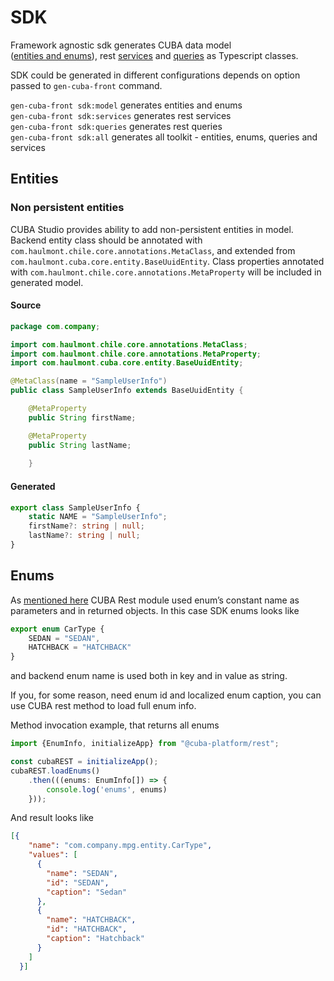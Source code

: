 # SDK

Framework agnostic sdk generates CUBA data model  
([entities and enums](https://doc.cuba-platform.com/manual-latest/data_model.html)), 
rest [services](https://doc.cuba-platform.com/manual-latest/rest_api_v2_services_config.html) 
and [queries](https://doc.cuba-platform.com/manual-latest/rest_api_v2_queries_config.html) 
as Typescript classes.

SDK could be generated in different configurations depends on option passed to ```gen-cuba-front``` command.

```gen-cuba-front sdk:model``` generates entities and enums<br>
```gen-cuba-front sdk:services``` generates rest services<br>
```gen-cuba-front sdk:queries``` generates rest queries<br>
```gen-cuba-front sdk:all``` generates all toolkit - entities, enums, queries and services<br>

## Entities

### Non persistent entities
CUBA Studio provides ability to add non-persistent entities in model. 
Backend entity class should be annotated with ```com.haulmont.chile.core.annotations.MetaClass```, 
and extended from ```com.haulmont.cuba.core.entity.BaseUuidEntity```. Class properties 
annotated with ```com.haulmont.chile.core.annotations.MetaProperty``` will be included in generated model.

#### Source
```java
package com.company;

import com.haulmont.chile.core.annotations.MetaClass;
import com.haulmont.chile.core.annotations.MetaProperty;
import com.haulmont.cuba.core.entity.BaseUuidEntity;

@MetaClass(name = "SampleUserInfo")
public class SampleUserInfo extends BaseUuidEntity {

    @MetaProperty
    public String firstName;

    @MetaProperty
    public String lastName;
    
    }
``` 

#### Generated 
```typescript
export class SampleUserInfo {
    static NAME = "SampleUserInfo";
    firstName?: string | null;
    lastName?: string | null;
}
```

## Enums
As [mentioned here](https://www.cuba-platform.com/discuss/t/rest-v2-enums/1414) CUBA Rest module used 
enum’s constant name as parameters and in returned objects. In this case SDK enums looks like
```typescript
export enum CarType {
    SEDAN = "SEDAN",
    HATCHBACK = "HATCHBACK"
}
```
and backend enum name is used both in key and in value as string.

If you, for some reason, need enum id and localized enum caption, 
you can use CUBA rest method to load full enum info. 

Method invocation example, that returns all enums

```typescript
import {EnumInfo, initializeApp} from "@cuba-platform/rest";

const cubaREST = initializeApp();
cubaREST.loadEnums()
    .then(((enums: EnumInfo[]) => {
        console.log('enums', enums)
    }));

```

And result looks like

```json
[{
    "name": "com.company.mpg.entity.CarType",
    "values": [
      {
        "name": "SEDAN",
        "id": "SEDAN",
        "caption": "Sedan"
      },
      {
        "name": "HATCHBACK",
        "id": "HATCHBACK",
        "caption": "Hatchback"
      }
    ]
  }]
```